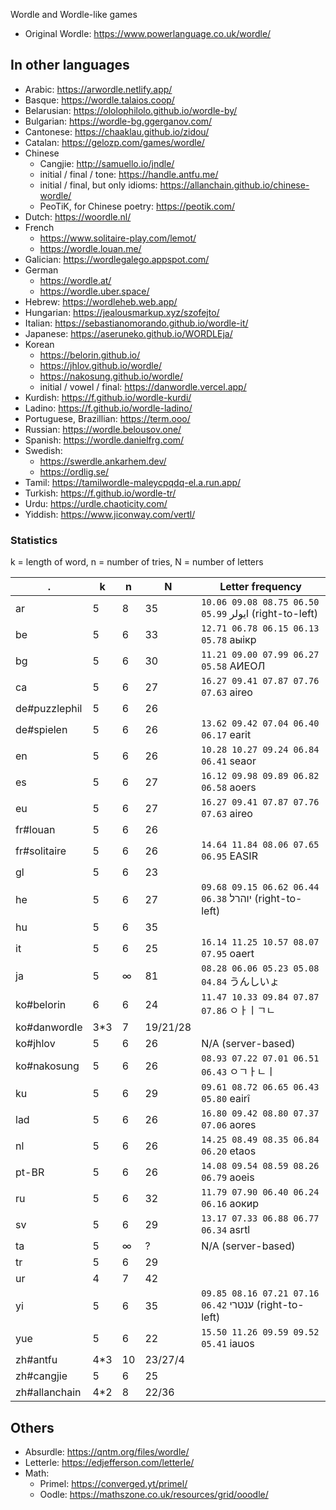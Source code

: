 Wordle and Wordle-like games

- Original Wordle: https://www.powerlanguage.co.uk/wordle/

## In other languages

- Arabic: https://arwordle.netlify.app/
- Basque: https://wordle.talaios.coop/
- Belarusian: https://ololophilolo.github.io/wordle-by/
- Bulgarian: https://wordle-bg.ggerganov.com/
- Cantonese: https://chaaklau.github.io/zidou/
- Catalan: https://gelozp.com/games/wordle/
- Chinese
  - Cangjie: http://samuello.io/jndle/
  - initial / final / tone: https://handle.antfu.me/
  - initial / final, but only idioms: https://allanchain.github.io/chinese-wordle/
  - PeoTiK, for Chinese poetry: https://peotik.com/ 
- Dutch: https://woordle.nl/
- French
  - https://www.solitaire-play.com/lemot/
  - https://wordle.louan.me/
- Galician: https://wordlegalego.appspot.com/
- German
  - https://wordle.at/
  - https://wordle.uber.space/
- Hebrew: https://wordleheb.web.app/
- Hungarian: https://jealousmarkup.xyz/szofejto/
- Italian: https://sebastianomorando.github.io/wordle-it/
- Japanese: https://aseruneko.github.io/WORDLEja/
- Korean
  - https://belorin.github.io/
  - https://jhlov.github.io/wordle/
  - https://nakosung.github.io/wordle/
  - initial / vowel / final: https://danwordle.vercel.app/
- Kurdish: https://f.github.io/wordle-kurdi/
- Ladino: https://f.github.io/wordle-ladino/
- Portuguese, Brazillian: https://term.ooo/
- Russian: https://wordle.belousov.one/
- Spanish: https://wordle.danielfrg.com/
- Swedish:
  - https://swerdle.ankarhem.dev/
  - https://ordlig.se/
- Tamil: https://tamilwordle-maleycpqdq-el.a.run.app/
- Turkish: https://f.github.io/wordle-tr/
- Urdu: https://urdle.chaoticity.com/
- Yiddish: https://www.jiconway.com/vertl/

### Statistics

k = length of word, n = number of tries, N = number of letters

 . | k | n | N | Letter frequency
---|---|---|---|---
ar | 5 | 8 | 35 | `10.06 09.08 08.75 06.50 05.99` ايولر (right-to-left)
be | 5 | 6 | 33 | `12.71 06.78 06.15 06.13 05.78` аыікр
bg | 5 | 6 | 30 | `11.21 09.00 07.99 06.27 05.58` АИЕОЛ
ca | 5 | 6 | 27 | `16.27 09.41 07.87 07.76 07.63` aireo
de#puzzlephil | 5 | 6 | 26 |
de#spielen | 5 | 6 | 26 | `13.62 09.42 07.04 06.40 06.17` earit
en | 5 | 6 | 26 | `10.28 10.27 09.24 06.84 06.41` seaor
es | 5 | 6 | 27 | `16.12 09.98 09.89 06.82 06.58` aoers
eu | 5 | 6 | 27 | `16.27 09.41 07.87 07.76 07.63` aireo
fr#louan | 5 | 6 | 26 |
fr#solitaire | 5 | 6 | 26 | `14.64 11.84 08.06 07.65 06.95` EASIR
gl | 5 | 6 | 23 |
he | 5 | 6 | 27 | `09.68 09.15 06.62 06.44 06.38` יוהרל (right-to-left)
hu | 5 | 6 | 35 |
it | 5 | 6 | 25 | `16.14 11.25 10.57 08.07 07.95` oaert
ja | 5 | ∞ | 81 | `08.28 06.06 05.23 05.08 04.84` うんしいょ
ko#belorin | 6 | 6 | 24 | `11.47 10.33 09.84 07.87 07.86` ㅇㅏㅣㄱㄴ
ko#danwordle | 3*3 | 7 | 19/21/28 |
ko#jhlov | 5 | 6 | 26 | N/A (server-based)
ko#nakosung | 5 | 6 | 26 | `08.93 07.22 07.01 06.51 06.43` ㅇㄱㅏㄴㅣ
ku | 5 | 6 | 29 | `09.61 08.72 06.65 06.43 05.80` eairî
lad | 5 | 6 | 26 | `16.80 09.42 08.80 07.37 07.06` aores
nl | 5 | 6 | 26 | `14.25 08.49 08.35 06.84 06.20` etaos
pt-BR | 5 | 6 | 26 | `14.08 09.54 08.59 08.26 06.79` aoeis
ru | 5 | 6 | 32 | `11.79 07.90 06.40 06.24 06.16` аокир
sv | 5 | 6 | 29 | `13.17 07.33 06.88 06.77 06.34` asrtl
ta | 5 | ∞ | ? | N/A (server-based)
tr | 5 | 6 | 29 |
ur | 4 | 7 | 42 |
yi | 5 | 6 | 35 | `09.85 08.16 07.21 07.16 06.42` ענטרי (right-to-left)
yue | 5 | 6 | 22 | `15.50 11.26 09.59 09.52 05.41` iauos
zh#antfu | 4*3 | 10 | 23/27/4 |
zh#cangjie | 5 | 6 | 25 |
zh#allanchain | 4*2 | 8 | 22/36 |

## Others

- Absurdle: https://qntm.org/files/wordle/
- Letterle: https://edjefferson.com/letterle/
- Math:
  - Primel: https://converged.yt/primel/
  - Oodle: https://mathszone.co.uk/resources/grid/ooodle/
